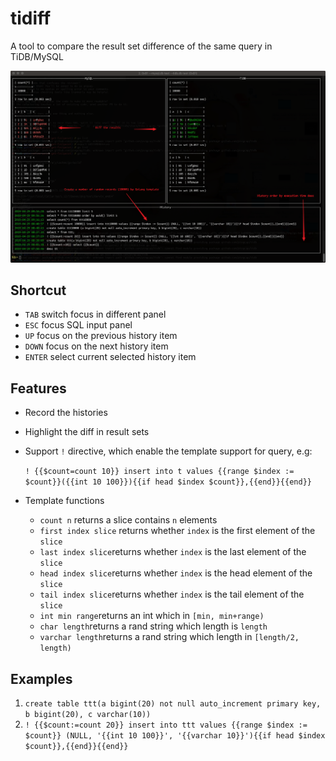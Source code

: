 # tidiff

A tool to compare the result set difference of the same query in TiDB/MySQL

![DEMO](./media/demo.png)

## Shortcut

- `TAB` switch focus in different panel
- `ESC` focus SQL input panel
- `UP`  focus on the previous history item
- `DOWN` focus on the next history item
- `ENTER` select current selected history item

## Features

- Record the histories
- Highlight the diff in result sets
- Support `!` directive, which enable the template support for query, e.g:

    `! {{$count=count 10}} insert into t values {{range $index := $count}}({{int 10 100}}){{if head $index $count}},{{end}}{{end}}`
    
- Template functions

    - `count n` returns a slice contains `n` elements
    - `first index slice` returns whether `index` is the first element of the `slice`
    - `last index slice`returns whether `index` is the last element of the `slice`
    - `head index slice`returns whether `index` is the head element of the `slice`
    - `tail index slice`returns whether `index` is the tail element of the `slice`
    - `int min range`returns an int which in `[min, min+range)`
    - `char length`returns a rand string which length is `length`
    - `varchar length`returns a rand string which length in `[length/2, length)`
    
## Examples

1. `create table ttt(a bigint(20) not null auto_increment primary key, b bigint(20), c varchar(10))`
2. `! {{$count:=count 20}} insert into ttt values {{range $index := $count}} (NULL, '{{int 10 100}}', '{{varchar 10}}'){{if head $index $count}},{{end}}{{end}}`